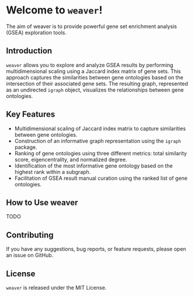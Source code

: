 # Welcome to `weaver`!

The aim of weaver is to provide powerful gene set enrichment analysis (GSEA) exploration tools.

## Introduction

`weaver` allows you to explore and analyze GSEA results by performing multidimensional scaling using a Jaccard index matrix of gene sets. This approach captures the similarities between gene ontologies based on the intersection of their associated gene sets. The resulting graph, represented as an undirected `igraph` object, visualizes the relationships between gene ontologies.

## Key Features

- Multidimensional scaling of Jaccard index matrix to capture similarities between gene ontologies.
- Construction of an informative graph representation using the `igraph` package.
- Ranking of gene ontologies using three different metrics: total similarity score, eigencentrality, and normalized degree.
- Identification of the most informative gene ontology based on the highest rank within a subgraph.
- Facilitation of GSEA result manual curation using the ranked list of gene ontologies.

## How to Use weaver

TODO

## Contributing

If you have any suggestions, bug reports, or feature requests, please open an issue on GitHub.

## License

`weaver` is released under the MIT License.
